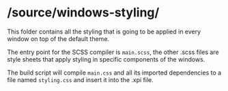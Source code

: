 # /source/windows-styling/

This folder contains all the styling that is going to be applied in every window on top of the default theme.

The entry point for the SCSS compiler is `main.scss`, the other .scss files are style sheets that apply styling in specific components of the windows.

The build script will compile `main.css` and all its imported dependencies to a file named `styling.css` and insert it into the .xpi file.